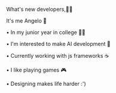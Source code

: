 What's new developers,👨‍💻

It's me Angelo 👦


• In my junior year in college 👨‍🎓

• I'm interested to make AI development 🤖 

• Currently working with js frameworks ☕ 

• I like playing games 🎮

• Designing makes life harder :')



